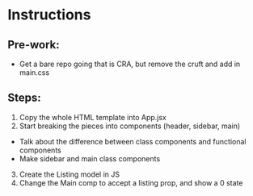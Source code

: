 # Instructions

## Pre-work:

- Get a bare repo going that is CRA, but remove the cruft and add in main.css

## Steps:

1. Copy the whole HTML template into App.jsx
2. Start breaking the pieces into components (header, sidebar, main)

- Talk about the difference between class components and functional components
- Make sidebar and main class components

3. Create the Listing model in JS
4. Change the Main comp to accept a listing prop, and show a 0 state
